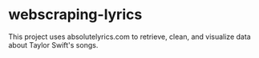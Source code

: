 # webscraping-lyrics
This project uses absolutelyrics.com to retrieve, clean, and visualize data about Taylor Swift's songs. 
